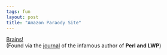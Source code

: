 ```yaml
---
tags: fun
layout: post
title: "Amazon Paraody Site"
---
```




<a href="http://brains4zombies.com/">Brains!</a><br>
(Found via the <a href="http://use.perl.org/~TorgoX/journal/">journal</a> of the infamous author of <b>Perl and LWP</b>)



